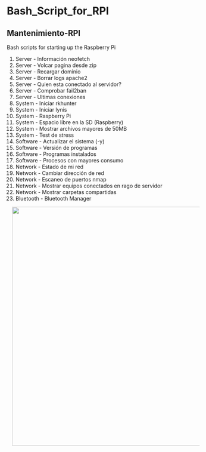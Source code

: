 # Bash_Script_for_RPI

## Mantenimiento-RPI
Bash scripts for starting up the Raspberry Pi

 1) Server - Información neofetch
 2) Server - Volcar pagina desde zip 
 3) Server - Recargar dominio 
 4) Server - Borrar logs apache2
 5) Server - Quien esta conectado al servidor?
 6) Server - Comprobar fail2ban
 7) Server - Ultimas conexiones
 8) System - Iniciar rkhunter
 9) System - Iniciar lynis
10) System - Raspberry Pi
11) System - Espacio libre en la SD \(Raspberry\)
12) System - Mostrar archivos mayores de 50MB
13) System - Test de stress
14) Software - Actualizar el sistema (-y)
15) Software - Versión de programas
16) Software - Programas instalados
17) Software - Procesos con mayores consumo
18) Network - Estado de mi red
19) Network - Cambiar dirección de red
20) Network - Escaneo de puertos nmap
21) Network - Mostrar equipos conectados en rago de servidor
22) Network - Mostrar carpetas compartidas
23) Bluetooth - Bluetooth Manager


<div class="separator" style="clear: both; text-align: center;"><a href="https://blogger.googleusercontent.com/img/b/R29vZ2xl/AVvXsEi74Bn93N_EF2qTIN6H_sAYFkwd2kNWFU8fR0C-WBGe9wPPu_QHSuYZGeWBd0Mwuia4QbABp4ck2yEYd-jWau-pSvQDXz_ogIc3lSmTnrWwr0oKuAZiehqifNlwXY7mj2oAaLmDOT55puELHIo2liPeLW55fsKhpDbjlhNNqCxlHeXfhOLyaFTpIl29c8vu/s1078/Raspberry-mantenimiento.png" style="margin-left: 1em; margin-right: 1em;"><img border="0" data-original-height="1078" data-original-width="1006" height="640" src="https://blogger.googleusercontent.com/img/b/R29vZ2xl/AVvXsEi74Bn93N_EF2qTIN6H_sAYFkwd2kNWFU8fR0C-WBGe9wPPu_QHSuYZGeWBd0Mwuia4QbABp4ck2yEYd-jWau-pSvQDXz_ogIc3lSmTnrWwr0oKuAZiehqifNlwXY7mj2oAaLmDOT55puELHIo2liPeLW55fsKhpDbjlhNNqCxlHeXfhOLyaFTpIl29c8vu/w598-h640/Raspberry-mantenimiento.png" width="598" /></a></div>
